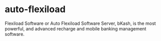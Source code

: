 # auto-flexiload
Flexiload Software or Auto Flexiload Software Server, bKash, is the most powerful, and advanced recharge and mobile banking management software.
